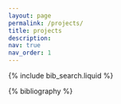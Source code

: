 ```yaml
---
layout: page
permalink: /projects/
title: projects
description:
nav: true
nav_order: 1
---
```


<!-- _pages/publications.md -->

<!-- Bibsearch Feature -->

{% include bib_search.liquid %}

<div class="publications">

{% bibliography %}

</div>
